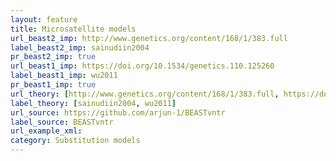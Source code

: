 ```yaml
---
layout: feature
title: Microsatellite models
url_beast2_imp: http://www.genetics.org/content/168/1/383.full
label_beast2_imp: sainudiin2004
pr_beast2_imp: true
url_beast1_imp: https://doi.org/10.1534/genetics.110.125260
label_beast1_imp: wu2011
pr_beast1_imp: true
url_theory: [http://www.genetics.org/content/168/1/383.full, https://doi.org/10.1534/genetics.110.125260]
label_theory: [sainudiin2004, wu2011]
url_source: https://github.com/arjun-1/BEASTvntr
label_source: BEASTvntr
url_example_xml: 
category: Substitution models
---
```

